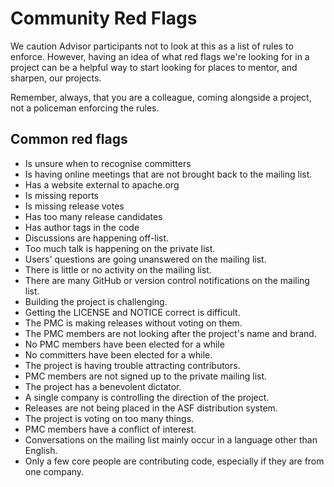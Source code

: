 # Community Red Flags

We caution Advisor participants not to look at this as a list of rules
to enforce. However, having an idea of what red flags we're looking for
in a project can be a helpful way to start looking for places to mentor,
and sharpen, our projects.

Remember, always, that you are a colleague, coming alongside a project,
not a policeman enforcing the rules.

## Common red flags

* Is unsure when to recognise committers
* Is having online meetings that are not brought back to the mailing list.
* Has a website external to apache.org
* Is missing reports
* Is missing release votes
* Has too many release candidates
* Has author tags in the code
* Discussions are happening off-list.
* Too much talk is happening on the private list.
* Users' questions are going unanswered on the mailing list.
* There is little or no activity on the mailing list.
* There are many GitHub or version control notifications on the mailing list.
* Building the project is challenging.
* Getting the LICENSE and NOTICE correct is difficult.
* The PMC is making releases without voting on them.
* The PMC members are not looking after the project's name and brand.
* No PMC members have been elected for a while
* No committers have been elected for a while.
* The project is having trouble attracting contributors.
* PMC members are not signed up to the private mailing list.
* The project has a benevolent dictator.
* A single company is controlling the direction of the project.
* Releases are not being placed in the ASF distribution system.
* The project is voting on too many things.
* PMC members have a conflict of interest.
* Conversations on the mailing list mainly occur in a language other than English.
* Only a few core people are contributing code, especially if they are from one company.
